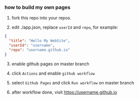 ### how to build my own pages

1. fork this repo into your repos.

2. edit ./app.json, replace `userId` and `repo`, for example:

```json
{
  "title": "Hello My WebSite",
  "userId": "username",
  "repo": "username.github.io"
}
```

3. enable github pages on master branch

4. click `Actions` and enable `github workflow`

5. select `Github Pages` and click `Run workflow` on master branch

6. after workflow done, visit https://username.github.io
